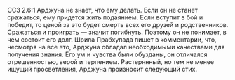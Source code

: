 ССЗ 2.6:1	Арджуна не знает, что ему делать. Если он не станет сражаться, ему придется жить подаянием. Если вступит в бой и победит, то ценой за это будет смерть всех его друзей и родственников. Сражаться и проиграть — значит погибнуть. Поэтому он не понимает, в чем состоит его долг. Шрила Прабхупада пишет в комментарии, что, несмотря на все это, Арджуна обладал необходимыми качествами для получения знания. Его ум и чувства были обузданы, он отличался отрешенностью, верой и терпением. Растерянный, но тем не менее ищущий просветления, Арджуна произносит следующий стих.